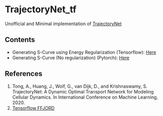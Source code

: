 # TrajectoryNet_tf
Unofficial and Minimal implementation of [TrajectoryNet](http://arxiv.org/abs/2002.04461)

## Contents
- Generating S-Curve using Energy Regularization (Tensorflow): [Here](https://github.com/ishitamed19/TrajectoryNet_tf/blob/master/TrajectoryNet_Base.ipynb)
- Generating S-Curve (No regularization) (Pytorch): [Here](https://github.com/ishitamed19/TrajectoryNet_tf/blob/master/TrajectoryNet%20Pytorch%20S-Curve.ipynb)

## References
1. Tong, A., Huang, J., Wolf, G., van Dijk, D., and Krishnaswamy, S. TrajectoryNet: A Dynamic Optimal Transport Network for Modeling Cellular Dynamics. In International Conference on Machine Learning, 2020.
2. [Tensorflow FFJORD](https://www.tensorflow.org/probability/examples/FFJORD_Demo)
